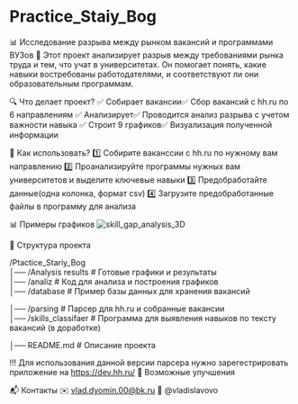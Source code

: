 # Practice_Staiy_Bog
📊 Исследование разрыва между рынком вакансий и программами ВУЗов
🚀 Этот проект анализирует разрыв между требованиями рынка труда и тем, что учат в университетах. 
Он помогает понять, какие навыки востребованы работодателями, и  соответствуют ли они образовательным программам.

🔍 Что делает проект?
✅ Собирает вакансии✅ Сбор вакансий с hh.ru по 6 направлениям
✅ Анализирует✅ Проводится анализ разрыва с учетом важности навыка
✅ Строит 9 графиков✅ Визуализация полученной информации

📌 Как использовать?
1️⃣ Собирите ваканссии с hh.ru по нужному вам направлению
2️⃣ Проанализируйте программы нужных вам университетов и выделите ключевые навыки
3️⃣ Предобработайте данные(одна колонка, формат csv)
4️⃣ Загрузите предобработанные файлы в программу для анализа


📊 Примеры графиков
![skill_gap_analysis_3D](https://github.com/user-attachments/assets/4930ed59-3f91-4962-b859-1ac49475e6e8)



📂 Структура проекта

/Ptactice_Stariy_Bog  
│── /Analysis results          # Готовые графики и результаты  
│── /analiz                    # Код для анализа и построения графиков  
│── /database                  # Пример базы данных для хранения вакансий

│── /parsing                   # Парсер для hh.ru и собранные вакансии  
│── /skills_classifaer         # Программа для выявления навыков по тексту вакансий (в доработке)

│── README.md                  # Описание проекта   

 !!! Для использования данной версии парсера нужно зарегестрировать приложение на https://dev.hh.ru/
🔮 Возможные улучшения


📬 Контакты
✉️ vlad.dyomin.00@bk.ru
💼 @vladislavovo
